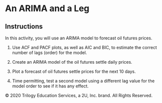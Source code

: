 # An ARIMA and a Leg

## Instructions

In this activity, you will use an ARIMA model to forecast oil futures prices.

1. Use ACF and PACF plots, as well as AIC and BIC, to estimate the correct number of lags (order) for the model.

2. Create an ARIMA model of the oil futures settle daily prices.

3. Plot a forecast of oil futures settle prices for the next 10 days.

4. Time permitting, test a second model using a different lag value for the model order to see if it has any effect.



© 2020 Trilogy Education Services, a 2U, Inc. brand. All Rights Reserved.

